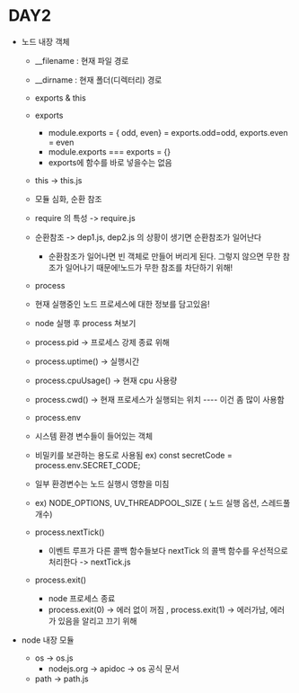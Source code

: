 # DAY2

- 노드 내장 객체

  - \_\_filename : 현재 파일 경로
  - \_\_dirname : 현재 폴더(디렉터리) 경로

  - exports & this

  - exports
    - module.exports = { odd, even} = exports.odd=odd, exports.even = even
    - module.exports === exports = {}
    - exports에 함수를 바로 넣을수는 없음
  - this -> this.js

  - 모듈 심화, 순환 참조
  - require 의 특성 -> require.js
  - 순환참조 -> dep1.js, dep2.js 의 상황이 생기면 순환참조가 일어난다
    - 순환참조가 일어나면 빈 객체로 만들어 버리게 된다. 그렇지 않으면 무한 참조가 일어나기 때문에!노드가 무한 참조를 차단하기 위해!
  - process
  - 현재 실행중인 노드 프로세스에 대한 정보를 담고있음!
  - node 실행 후 process 쳐보기
  - process.pid -> 프로세스 강제 종료 위해
  - process.uptime() -> 실행시간
  - process.cpuUsage() -> 현재 cpu 사용량
  - process.cwd() -> 현재 프로세스가 실행되는 위치 ---- 이건 좀 많이 사용함
  - process.env
  - 시스템 환경 변수들이 들어있는 객체
  - 비밀키를 보관하는 용도로 사용됨 ex) const secretCode = process.env.SECRET_CODE;
  - 일부 환경변수는 노드 실행시 영향을 미침
  - ex) NODE_OPTIONS, UV_THREADPOOL_SIZE ( 노드 실행 옵션, 스레드풀 개수)
  - process.nextTick()
    - 이벤트 루프가 다른 콜백 함수들보다 nextTick 의 콜백 함수를 우선적으로 처리한다 -> nextTick.js
  - process.exit()
    - node 프로세스 종료
    - process.exit(0) -> 에러 없이 꺼짐 , process.exit(1) -> 에러가남, 에러가 있음을 알리고 끄기 위해

- node 내장 모듈
  - os -> os.js
    - nodejs.org -> apidoc -> os 공식 문서
  - path -> path.js

